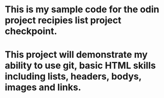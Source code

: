 # This is my sample code for the odin project recipies list project checkpoint.
# This project will demonstrate my ability to use git, basic HTML skills including lists, headers, bodys, images and links.